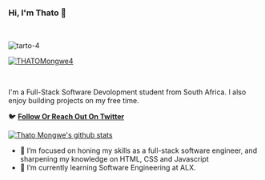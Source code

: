 ### Hi, I'm Thato 👋

<br>
<p align="left"> <img src="https://komarev.com/ghpvc/?username=tarto-4&label=Profile%20views&color=0e75b6&style=flat" alt="tarto-4" /> </p>

<p align="left"> <a href="https://twitter.com/THATOMongwe4" target="blank"><img src="https://img.shields.io/twitter/follow/THATOMongwe4?logo=twitter&style=for-the-badge" alt="THATOMongwe4" /></a> </p>
<br>


I'm a Full-Stack Software Devolopment student from South Africa. I also enjoy building projects on my free time.

🐦 **[Follow Or Reach Out On Twitter](https://twitter.com/THATOMongwe4)**<br/>

[![Thato Mongwe's github stats](https://github-readme-stats.vercel.app/api?username=Tarto-4&count_private=true&show_icons=true&hide=contribs,issues)](https://github.com/anuraghazra/github-readme-stats)

- 🔭 I’m focused on honing my skills as a full-stack software engineer, and sharpening my knowledge on HTML, CSS and Javascript 
- 🌱 I’m currently learning Software Engineering at ALX.
